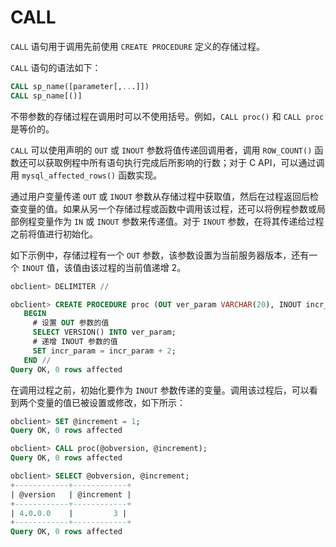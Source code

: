# CALL 

`CALL` 语句用于调用先前使用 `CREATE PROCEDURE` 定义的存储过程。

`CALL` 语句的语法如下：

```sql
CALL sp_name([parameter[,...]])
CALL sp_name[()]
```


不带参数的存储过程在调用时可以不使用括号。例如，`CALL proc()` 和 `CALL proc` 是等价的。

`CALL` 可以使用声明的 `OUT` 或 `INOUT` 参数将值传递回调用者，调用 `ROW_COUNT()` 函数还可以获取例程中所有语句执行完成后所影响的行数；对于 C API，可以通过调用 `mysql_affected_rows()` 函数实现。

通过用户变量传递 `OUT` 或 `INOUT` 参数从存储过程中获取值，然后在过程返回后检查变量的值。如果从另一个存储过程或函数中调用该过程，还可以将例程参数或局部例程变量作为 `IN` 或 `INOUT` 参数来传递值。对于 `INOUT` 参数，在将其传递给过程之前将值进行初始化。

如下示例中，存储过程有一个 `OUT` 参数，该参数设置为当前服务器版本，还有一个 `INOUT` 值，该值由该过程的当前值递增 2。

```sql
obclient> DELIMITER //

obclient> CREATE PROCEDURE proc (OUT ver_param VARCHAR(20), INOUT incr_param INT)
   BEGIN
     # 设置 OUT 参数的值
     SELECT VERSION() INTO ver_param;
     # 递增 INOUT 参数的值
     SET incr_param = incr_param + 2;
   END //
Query OK, 0 rows affected
```

在调用过程之前，初始化要作为 `INOUT` 参数传递的变量。调用该过程后，可以看到两个变量的值已被设置或修改，如下所示：

```sql
obclient> SET @increment = 1;
Query OK, 0 rows affected

obclient> CALL proc(@obversion, @increment);
Query OK, 0 rows affected

obclient> SELECT @obversion, @increment;
+------------+------------+
| @version   | @increment |
+------------+------------+
| 4.0.0.0    |         3 |
+------------+------------+
Query OK, 0 rows affected
```